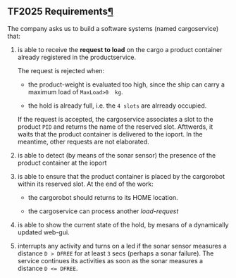 <h2>TF2025 Requirements<a class="headerlink" href="#tf2025-requirements" title="Permalink to this heading">¶</a></h2>
<p>The company asks us to build a software systems (named <span class="blue">cargoservice</span>) that:</p>
<ol class="arabic">
<li><p>is able to receive the <strong>request to load</strong> on the cargo a product container already registered in the <span class="blue">productservice</span>.</p>
<p>The request is rejected when:</p>
<ul class="simple">
<li><p>the product-weight is evaluated too high, since the ship can carry a maximum load of <code class="docutils literal notranslate"><span class="pre">MaxLoad&gt;0</span>&#160; <span class="pre">kg</span></code>.</p></li>
<li><p>the  hold is already full, i.e. the <code class="docutils literal notranslate"><span class="pre">4</span> <span class="pre">slots</span></code> are alrready occupied.</p></li>
</ul>
<p>If the request is accepted, the <span class="blue">cargoservice</span> associates a slot to the product <code class="docutils literal notranslate"><span class="pre">PID</span></code> and returns the name
of the reserved slot. Afttwerds, it waits that the  product container is delivered to the <span class="blue">ioport</span>.
In the meantime, other requests are not elaborated.</p>
</li>
<li><p>is able to detect (by means of the <span class="blue">sonar</span> <span class="slide3">sensor</span>) the presence of the product container at the <span class="blue">ioport</span></p></li>
<li><p>is able  to ensure that the product container is placed by the  <span class="blue">cargorobot</span> within its reserved slot.
At the end of the  work:</p>
<ul class="simple">
<li><p>the  <span class="blue">cargorobot</span> should returns to its <span class="brown">HOME</span> location.</p></li>
<li><p>the <span class="blue">cargoservice</span>  can process another <em>load-request</em></p></li>
</ul>
</li>
<li><p>is able to show the current state of the <span class="blue">hold</span>, by mesans of a dynamically updated <span class="slide3">web-gui</span>.</p></li>
<li><p><span class="brown">interrupts</span> any activity and turns on a led if the <span class="blue">sonar sensor</span> measures a distance <code class="docutils literal notranslate"><span class="pre">D</span> <span class="pre">&gt;</span> <span class="pre">DFREE</span></code>
for at least <code class="docutils literal notranslate"><span class="pre">3</span></code> secs (perhaps a sonar failure). The service continues its activities as soon as the sonar
measures a distance <code class="docutils literal notranslate"><span class="pre">D</span> <span class="pre">&lt;=</span> <span class="pre">DFREE</span></code>.</p></li>
</ol>
